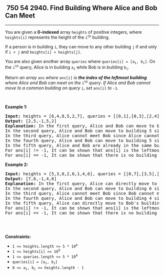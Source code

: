 <h2> 750 54
2940. Find Building Where Alice and Bob Can Meet</h2><hr><div><p>You are given a <strong>0-indexed</strong> array <code>heights</code> of positive integers, where <code>heights[i]</code> represents the height of the <code>i<sup>th</sup></code> building.</p>

<p>If a person is in building <code>i</code>, they can move to any other building <code>j</code> if and only if <code>i &lt; j</code> and <code>heights[i] &lt; heights[j]</code>.</p>

<p>You are also given another array <code>queries</code> where <code>queries[i] = [a<sub>i</sub>, b<sub>i</sub>]</code>. On the <code>i<sup>th</sup></code> query, Alice is in building <code>a<sub>i</sub></code> while Bob is in building <code>b<sub>i</sub></code>.</p>

<p>Return <em>an array</em> <code>ans</code> <em>where</em> <code>ans[i]</code> <em>is <strong>the index of the leftmost building</strong> where Alice and Bob can meet on the</em> <code>i<sup>th</sup></code> <em>query</em>. <em>If Alice and Bob cannot move to a common building on query</em> <code>i</code>, <em>set</em> <code>ans[i]</code> <em>to</em> <code>-1</code>.</p>

<p>&nbsp;</p>
<p><strong class="example">Example 1:</strong></p>

<pre><strong>Input:</strong> heights = [6,4,8,5,2,7], queries = [[0,1],[0,3],[2,4],[3,4],[2,2]]
<strong>Output:</strong> [2,5,-1,5,2]
<strong>Explanation:</strong> In the first query, Alice and Bob can move to building 2 since heights[0] &lt; heights[2] and heights[1] &lt; heights[2]. 
In the second query, Alice and Bob can move to building 5 since heights[0] &lt; heights[5] and heights[3] &lt; heights[5]. 
In the third query, Alice cannot meet Bob since Alice cannot move to any other building.
In the fourth query, Alice and Bob can move to building 5 since heights[3] &lt; heights[5] and heights[4] &lt; heights[5].
In the fifth query, Alice and Bob are already in the same building.  
For ans[i] != -1, It can be shown that ans[i] is the leftmost building where Alice and Bob can meet.
For ans[i] == -1, It can be shown that there is no building where Alice and Bob can meet.
</pre>

<p><strong class="example">Example 2:</strong></p>

<pre><strong>Input:</strong> heights = [5,3,8,2,6,1,4,6], queries = [[0,7],[3,5],[5,2],[3,0],[1,6]]
<strong>Output:</strong> [7,6,-1,4,6]
<strong>Explanation:</strong> In the first query, Alice can directly move to Bob's building since heights[0] &lt; heights[7].
In the second query, Alice and Bob can move to building 6 since heights[3] &lt; heights[6] and heights[5] &lt; heights[6].
In the third query, Alice cannot meet Bob since Bob cannot move to any other building.
In the fourth query, Alice and Bob can move to building 4 since heights[3] &lt; heights[4] and heights[0] &lt; heights[4].
In the fifth query, Alice can directly move to Bob's building since heights[1] &lt; heights[6].
For ans[i] != -1, It can be shown that ans[i] is the leftmost building where Alice and Bob can meet.
For ans[i] == -1, It can be shown that there is no building where Alice and Bob can meet.

</pre>

<p>&nbsp;</p>
<p><strong>Constraints:</strong></p>

<ul>
	<li><code>1 &lt;= heights.length &lt;= 5 * 10<sup>4</sup></code></li>
	<li><code>1 &lt;= heights[i] &lt;= 10<sup>9</sup></code></li>
	<li><code>1 &lt;= queries.length &lt;= 5 * 10<sup>4</sup></code></li>
	<li><code>queries[i] = [a<sub>i</sub>, b<sub>i</sub>]</code></li>
	<li><code>0 &lt;= a<sub>i</sub>, b<sub>i</sub> &lt;= heights.length - 1</code></li>
</ul>
</div>